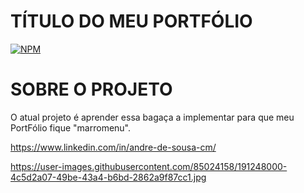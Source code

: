 # TÍTULO DO MEU PORTFÓLIO
[![NPM](https://img.shields.io/npm/l/react)](https://github.com/CarlosAndre1977/Exemplo_Readme/blob/main/LICENSE)

# SOBRE O PROJETO
O atual projeto é aprender essa bagaça a implementar para que meu PortFólio fique "marromenu".

https://www.linkedin.com/in/andre-de-sousa-cm/

https://user-images.githubusercontent.com/85024158/191248000-4c5d2a07-49be-43a4-b6bd-2862a9f87cc1.jpg
